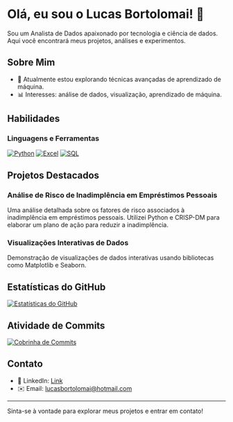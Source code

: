 <!-- Início do README -->

# Olá, eu sou o Lucas Bortolomai! 👋

Sou um Analista de Dados apaixonado por tecnologia e ciência de dados. Aqui você encontrará meus projetos, análises e experimentos.

## Sobre Mim

- 🌱 Atualmente estou explorando técnicas avançadas de aprendizado de máquina.
- 📊 Interesses: análise de dados, visualização, aprendizado de máquina.

## Habilidades

### Linguagens e Ferramentas

[![Python](https://img.shields.io/badge/-Python-blue?style=for-the-badge&logo=python&logoColor=white)](https://www.python.org/)
[![Excel](https://img.shields.io/badge/-Excel-green?style=for-the-badge&logo=microsoft-excel&logoColor=white)](https://www.microsoft.com/en-us/microsoft-365/excel)
[![SQL](https://img.shields.io/badge/-SQL-orange?style=for-the-badge&logo=sql&logoColor=white)](https://www.w3schools.com/sql/)

## Projetos Destacados

### Análise de Risco de Inadimplência em Empréstimos Pessoais

Uma análise detalhada sobre os fatores de risco associados à inadimplência em empréstimos pessoais. Utilizei Python e CRISP-DM para elaborar um plano de ação para reduzir a inadimplência.

### Visualizações Interativas de Dados

Demonstração de visualizações de dados interativas usando bibliotecas como Matplotlib e Seaborn.

## Estatísticas do GitHub

[![Estatísticas do GitHub](https://github-readme-stats.vercel.app/api?username=LucasBortolomai&show_icons=true&theme=dark)](https://github.com/LucasBortolomai)

## Atividade de Commits

[![Cobrinha de Commits](https://github-readme-streak-stats.herokuapp.com/?user=LucasBortolomai&theme=dark)](https://git.io/streak-stats)

## Contato

- 🔗 LinkedIn: [Link](https://www.linkedin.com/in/lucas-bortolomai/)
- ✉️ Email: lucasbortolomai@hotmail.com

---

<!-- Ícone Python -->
<i class="devicon-python-plain-wordmark" style="font-size: 2rem;"></i>

Sinta-se à vontade para explorar meus projetos e entrar em contato!

<!-- Fim do README -->
